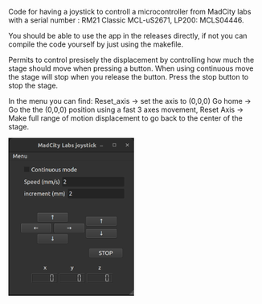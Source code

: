 Code for having a joystick to controll a microcontroller from MadCity labs with a serial number : RM21 Classic MCL-uS2671, LP200: MCLS04446.

You should be able to use the app in the releases directly, if not you can compile the code yourself by just using the makefile.

Permits to control presisely the displacement by controlling how much the stage should move when pressing a button.
When using continuous move the stage will stop when you release the button.
Press the stop button to stop the stage.

In the menu you can find:
Reset_axis -> set the axis to (0,0,0)
Go home -> Go the the (0,0,0) position using a fast 3 axes movement, 
Reset Axis -> Make full range of motion displacement to go back to the center of the stage.

<img src="screenshot.png" width="250">
